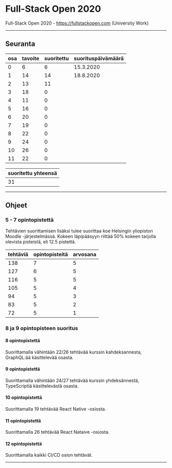 # Full-Stack Open 2020

Full-Stack Open 2020 - https://fullstackopen.com (University Work)

---

## Seuranta

| osa  | tavoite  | suoritettu | suorituspäivämäärä |
| ---  | ---      | ---        | ---                |
| 0    | 6        | 6          | 15.3.2020          |
| 1    | 14       | 14         | 18.8.2020          |
| 2    | 13       | 11         |                    |
| 3    | 18       | 0          |                    |
| 4    | 11       | 0          |                    |
| 5    | 16       | 0          |                    |
| 6    | 20       | 0          |                    |
| 7    | 19       | 0          |                    |
| 8    | 22       | 0          |                    |
| 9    | 24       | 0          |                    |
| 10   | 26       | 0          |                    |
| 11   | 22       | 0          |                    |

| suoritettu yhteensä |
| ---                 |
| 31                  |

---

## Ohjeet

### 5 - 7 opintopistettä

Tehtävien suorittamisen lisäksi tulee suorittaa koe Helsingin yliopiston Moodle -järjestelmässä. Kokeen läpipääsyyn riittää 50% kokeen tarjolla olevista pisteistä, eli 12.5 pistettä.

| tehtäviä  | opintopisteitä  | arvosana |
| ---       | ---             | ---      |
| 138       | 7               | 5        |
| 127       | 6               | 5        |
| 116       | 5               | 5        |
| 105       | 5               | 4        |
| 94        | 5               | 3        |
| 83        | 5               | 2        |
| 72        | 5               | 1        |


### 8 ja 9 opintopisteen suoritus

#### 8 opintopistettä

Suorittamalla vähintään 22/26 tehtävää kurssin kahdeksannesta, GraphQL:ää käsittelevää osasta.

#### 9 opintopistettä

Suorittamalla vähintään 24/27 tehtävää kurssin yhdeksännestä, TypeScriptiä käsittelevästä osasta.

#### 10 opintopistettä

Suorittamalla 19 tehtävää React Native -osiosta.

#### 11 opintopistettä

Suorittamalla 26 tehtävää React Nataive -osiosta.

#### 12 opintopistettä

Suorittamalla kaikki CI/CD osion tehtävät.

---